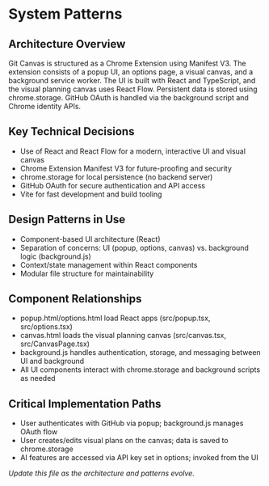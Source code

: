 # System Patterns

## Architecture Overview
Git Canvas is structured as a Chrome Extension using Manifest V3. The extension consists of a popup UI, an options page, a visual canvas, and a background service worker. The UI is built with React and TypeScript, and the visual planning canvas uses React Flow. Persistent data is stored using chrome.storage. GitHub OAuth is handled via the background script and Chrome identity APIs.

## Key Technical Decisions
- Use of React and React Flow for a modern, interactive UI and visual canvas
- Chrome Extension Manifest V3 for future-proofing and security
- chrome.storage for local persistence (no backend server)
- GitHub OAuth for secure authentication and API access
- Vite for fast development and build tooling

## Design Patterns in Use
- Component-based UI architecture (React)
- Separation of concerns: UI (popup, options, canvas) vs. background logic (background.js)
- Context/state management within React components
- Modular file structure for maintainability

## Component Relationships
- popup.html/options.html load React apps (src/popup.tsx, src/options.tsx)
- canvas.html loads the visual planning canvas (src/canvas.tsx, src/CanvasPage.tsx)
- background.js handles authentication, storage, and messaging between UI and background
- All UI components interact with chrome.storage and background scripts as needed

## Critical Implementation Paths
- User authenticates with GitHub via popup; background.js manages OAuth flow
- User creates/edits visual plans on the canvas; data is saved to chrome.storage
- AI features are accessed via API key set in options; invoked from the UI

*Update this file as the architecture and patterns evolve.*
